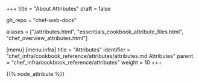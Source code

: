 +++
title = "About Attributes"
draft = false

gh_repo = "chef-web-docs"

aliases = ["/attributes.html", "essentials_cookbook_attribute_files.html", "chef_overview_attributes.html"]

[menu]
  [menu.infra]
    title = "Attributes"
    identifier = "chef_infra/cookbook_reference/attributes/attributes.md Attributes"
    parent = "chef_infra/cookbook_reference/attributes"
    weight = 10
+++

{{% node_attribute %}}
